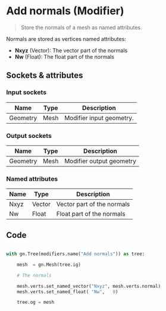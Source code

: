 # Add normals (Modifier)

> Store the normals of a mesh as named attributes.

Normals are stored as vertices named attributes:

- **Nxyz** (Vector): The vector part of the normals
- **Nw** (Float): The float part of the normals

## Sockets & attributes

### Input sockets

| Name        | Type        | Description                                                           |
| ----------- | ----------- | --------------------------------------------------------------------- |
| Geometry    | Mesh        | Modifier input geometry.                                              |

### Output sockets

| Name        | Type        | Description                                                           |
| ----------- | ----------- | --------------------------------------------------------------------- |
| Geometry    | Mesh        | Modifier output geometry                                              |

### Named attributes

| Name        | Type        | Description                                                           |
| ----------- | ----------- | --------------------------------------------------------------------- |
| Nxyz        | Vector      | Vector part of the normals                                            |
| Nw          | Float       | Float part of the normals                                             |



## Code

``` python

with gn.Tree(modifiers.name("Add normals")) as tree:

    mesh  = gn.Mesh(tree.ig)

    # The normals

    mesh.verts.set_named_vector("Nxyz", mesh.verts.normal)
    mesh.verts.set_named_float( "Nw",   0)

    tree.og = mesh

```
